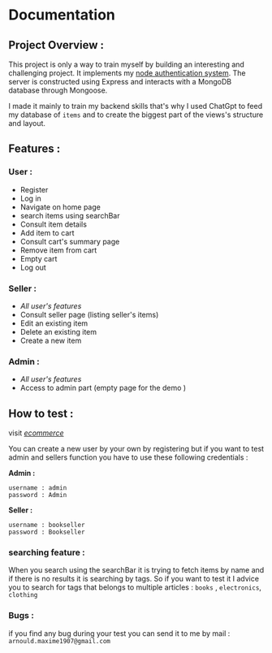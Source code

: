 # Documentation

## Project Overview :

This project is only a way to train myself by building an interesting and challenging project. It implements my [node authentication system](https://github.com/MaximeArn/node_auth). The server is constructed using Express and interacts with a MongoDB database through Mongoose.

I made it mainly to train my backend skills that's why I used ChatGpt to feed my database of `items` and to create the biggest part of the views's structure and layout.

## Features :

### User :

- Register
- Log in
- Navigate on home page
- search items using searchBar
- Consult item details
- Add item to cart
- Consult cart's summary page
- Remove item from cart
- Empty cart
- Log out

### Seller :

- _All user's features_
- Consult seller page (listing seller's items)
- Edit an existing item
- Delete an existing item
- Create a new item

### Admin :

- _All user's features_
- Access to admin part (empty page for the demo )

## How to test :

visit _[ecommerce](http://fillItWhenHosted)_

You can create a new user by your own by registering but if you want to test admin and sellers function you have to use these following credentials :

**Admin :**

```
username : admin
password : Admin
```

**Seller :**

```
username : bookseller
password : Bookseller
```

### searching feature :

When you search using the searchBar it is trying to fetch items by name and if there is no results it is searching by tags.
So if you want to test it I advice you to search for tags that belongs to multiple articles : `books` , `electronics`, `clothing`

### Bugs :

if you find any bug during your test you can send it to me by mail : `arnould.maxime1907@gmail.com`
